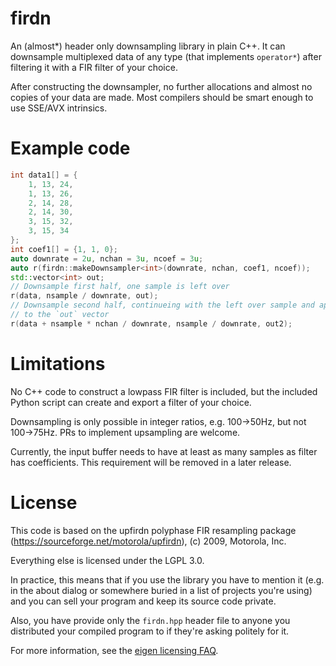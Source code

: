 # firdn

An (almost*) header only downsampling library in plain C++.
It can downsample multiplexed data of any type (that implements
`operator*`) after filtering it with a FIR filter of your choice.

After constructing the downsampler, no further allocations and almost
no copies of your data are made. Most compilers should be smart enough to use
SSE/AVX intrinsics.

# Example code

``` cpp
int data1[] = {
	1, 13, 24,
	1, 13, 26,
	2, 14, 28,
	2, 14, 30,
	3, 15, 32,
	3, 15, 34
};
int coef1[] = {1, 1, 0};
auto downrate = 2u, nchan = 3u, ncoef = 3u;
auto r(firdn::makeDownsampler<int>(downrate, nchan, coef1, ncoef));
std::vector<int> out;
// Downsample first half, one sample is left over
r(data, nsample / downrate, out);
// Downsample second half, continueing with the left over sample and appending
// to the `out` vector
r(data + nsample * nchan / downrate, nsample / downrate, out2);
```

# Limitations

No C++ code to construct a lowpass FIR filter is included, but the included
Python script can create and export a filter of your choice.

Downsampling is only possible in integer ratios, e.g. 100->50Hz, but not
100->75Hz. PRs to implement upsampling are welcome.

Currently, the input buffer needs to have at least as many samples as
filter has coefficients. This requirement will be removed in a later release.

# License

This code is based on the upfirdn polyphase FIR resampling package
(https://sourceforge.net/motorola/upfirdn), (c) 2009, Motorola, Inc.

Everything else is licensed under the LGPL 3.0.

In practice, this means that if you use the library you have to mention it
(e.g. in the about dialog or somewhere buried in a list of projects you're
using) and you can sell your program and keep its source code private.

Also, you have provide only the `firdn.hpp` header file to anyone you
distributed your compiled program to if they're asking politely for it.

For more information, see the [eigen licensing FAQ](http://eigen.tuxfamily.org/index.php?title=Licensing_FAQ#So_what_does_the_LGPL_require_me_to_do.3F).
